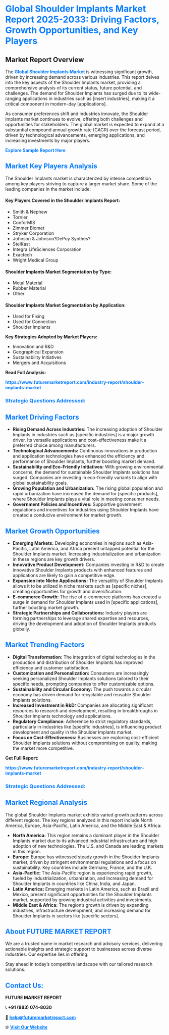 <h1 style="color: #007BFF;">Global Shoulder Implants Market Report 2025-2033: Driving Factors, Growth Opportunities, and Key Players</h1>

<section id="overview">
<h2>Market Report Overview</h2>
<p>The <a href="https://www.futuremarketreport.com/industry-report/shoulder-implants-market" style="color: #007BFF; text-decoration: none;"><strong>Global Shoulder Implants Market</strong></a> is witnessing significant growth, driven by increasing demand across various industries. This report delves into the key aspects of the Shoulder Implants market, providing a comprehensive analysis of its current status, future potential, and challenges. The demand for Shoulder Implants has surged due to its wide-ranging applications in industries such as [insert industries], making it a critical component in modern-day [applications].</p>
<p>As consumer preferences shift and industries innovate, the Shoulder Implants market continues to evolve, offering both challenges and opportunities for stakeholders. The global market is expected to expand at a substantial compound annual growth rate (CAGR) over the forecast period, driven by technological advancements, emerging applications, and increasing investments by major players.</p>
</section>

<section id="overview">
<p><a href="https://www.futuremarketreport.com/request-sample/reportId=125426" style="color: #007BFF; text-decoration: none;"><strong>Explore Sample Report Here</strong></a></p>
</section>

<section id="key-players">
<h2 style="color: #007BFF;">Market Key Players Analysis</h2>
<p>The Shoulder Implants market is characterized by intense competition among key players striving to capture a larger market share. Some of the leading companies in the market include:</p>
<h4>Key Players Covered in the Shoulder Implants Report:</h4>
<ul><li>Smith &amp; Nephew</li><li>Tornier</li><li>ConforMIS</li><li>Zimmer Biomet</li><li>Stryker Corporation</li><li>Johnson &amp; Johnson?DePuy Synthes?</li><li>StelKast</li><li>Integra LifeSciences Corporation</li><li>Exactech</li><li>Wright Medical Group</li></ul>
<h4>Shoulder Implants Market Segmentation by Type:</h4>
<ul><li>Metal Material</li><li>Rubber Material</li><li>Other</li></ul>

<h4>Shoulder Implants Market Segmentation by Application:</h4>
<ul><li>Used for Fixing</li><li>Used for Connection</li><li>Shoulder Implants</li></ul>
<p><strong>Key Strategies Adopted by Market Players:</strong></p>
<ul>
<li>Innovation and R&D</li>
<li>Geographical Expansion</li>
<li>Sustainability Initiatives</li>
<li>Mergers and Acquisitions</li>
</ul>
</section>

<section>
<p><strong>Read Full Analysis: </strong></p><a href="https://www.futuremarketreport.com/industry-report/shoulder-implants-market" style="color: #007BFF; text-decoration: none;"><strong>https://www.futuremarketreport.com/industry-report/shoulder-implants-market</strong></a>
<h3 style="color: #007BFF;">Strategic Questions Addressed:</h3>
</section>

<section id="driving-factors">
<h2 style="color: #007BFF;">Market Driving Factors</h2>
<ul>
<li><strong>Rising Demand Across Industries:</strong> The increasing adoption of Shoulder Implants in industries such as [specific industries] is a major growth driver. Its versatile applications and cost-effectiveness make it a preferred choice among manufacturers.</li>
<li><strong>Technological Advancements:</strong> Continuous innovations in production and application technologies have enhanced the efficiency and performance of Shoulder Implants, further boosting market demand.</li>
<li><strong>Sustainability and Eco-Friendly Initiatives:</strong> With growing environmental concerns, the demand for sustainable Shoulder Implants solutions has surged. Companies are investing in eco-friendly variants to align with global sustainability goals.</li>
<li><strong>Growing Population and Urbanization:</strong> The rising global population and rapid urbanization have increased the demand for [specific products], where Shoulder Implants plays a vital role in meeting consumer needs.</li>
<li><strong>Government Policies and Incentives:</strong> Supportive government regulations and incentives for industries using Shoulder Implants have created a conducive environment for market growth.</li>
</ul>
</section>

<section id="growth-opportunities">
<h2 style="color: #007BFF;">Market Growth Opportunities</h2>
<ul>
<li><strong>Emerging Markets:</strong> Developing economies in regions such as Asia-Pacific, Latin America, and Africa present untapped potential for the Shoulder Implants market. Increasing industrialization and urbanization in these regions are key growth drivers.</li>
<li><strong>Innovative Product Development:</strong> Companies investing in R&D to create innovative Shoulder Implants products with enhanced features and applications are likely to gain a competitive edge.</li>
<li><strong>Expansion into Niche Applications:</strong> The versatility of Shoulder Implants allows it to be utilized in niche markets such as [specific niches], creating opportunities for growth and diversification.</li>
<li><strong>E-commerce Growth:</strong> The rise of e-commerce platforms has created a surge in demand for Shoulder Implants used in [specific applications], further boosting market growth.</li>
<li><strong>Strategic Partnerships and Collaborations:</strong> Industry players are forming partnerships to leverage shared expertise and resources, driving the development and adoption of Shoulder Implants products globally.</li>
</ul>
</section>

<section id="trending-factors">
<h2 style="color: #007BFF;">Market Trending Factors</h2>
<ul>
<li><strong>Digital Transformation:</strong> The integration of digital technologies in the production and distribution of Shoulder Implants has improved efficiency and customer satisfaction.</li>
<li><strong>Customization and Personalization:</strong> Consumers are increasingly seeking personalized Shoulder Implants solutions tailored to their specific needs, prompting companies to offer customizable options.</li>
<li><strong>Sustainability and Circular Economy:</strong> The push towards a circular economy has driven demand for recyclable and reusable Shoulder Implants solutions.</li>
<li><strong>Increased Investment in R&D:</strong> Companies are allocating significant resources to research and development, resulting in breakthroughs in Shoulder Implants technology and applications.</li>
<li><strong>Regulatory Compliance:</strong> Adherence to strict regulatory standards, particularly in industries like [specific industries], is influencing product development and quality in the Shoulder Implants market.</li>
<li><strong>Focus on Cost-Effectiveness:</strong> Businesses are exploring cost-efficient Shoulder Implants solutions without compromising on quality, making the market more competitive.</li>
</ul>
</section>

<section>
<p><strong>Get Full Report: </strong></p><a href="https://www.futuremarketreport.com/industry-report/shoulder-implants-market" style="color: #007BFF; text-decoration: none;"><strong>https://www.futuremarketreport.com/industry-report/shoulder-implants-market</strong></a>
<h3 style="color: #007BFF;">Strategic Questions Addressed:</h3>
</section>


<section id="regional-analysis">
<h2 style="color: #007BFF;">Market Regional Analysis</h2>
<p>The global Shoulder Implants market exhibits varied growth patterns across different regions. The key regions analyzed in this report include North America, Europe, Asia-Pacific, Latin America, and the Middle East & Africa:</p>
<ul>
<li><strong>North America:</strong> This region remains a dominant player in the Shoulder Implants market due to its advanced industrial infrastructure and high adoption of new technologies. The U.S. and Canada are leading markets in this region.</li>
<li><strong>Europe:</strong> Europe has witnessed steady growth in the Shoulder Implants market, driven by stringent environmental regulations and a focus on sustainability. Key countries include Germany, France, and the U.K.</li>
<li><strong>Asia-Pacific:</strong> The Asia-Pacific region is experiencing rapid growth, fueled by industrialization, urbanization, and increasing demand for Shoulder Implants in countries like China, India, and Japan.</li>
<li><strong>Latin America:</strong> Emerging markets in Latin America, such as Brazil and Mexico, present significant opportunities for the Shoulder Implants market, supported by growing industrial activities and investments.</li>
<li><strong>Middle East & Africa:</strong> The region’s growth is driven by expanding industries, infrastructure development, and increasing demand for Shoulder Implants in sectors like [specific sectors].</li>
</ul>
</section>

<footer>
<h2 style="color: #007BFF;">About FUTURE MARKET REPORT</h2>
<p>We are a trusted name in market research and advisory services, delivering actionable insights and strategic support to businesses across diverse industries. Our expertise lies in offering:</p>

<p>Stay ahead in today’s competitive landscape with our tailored research solutions.</p>

<h2 style="color: #007BFF;">Contact Us:</h2>
<p><strong>FUTURE MARKET REPORT</strong></p>
<p>📞 <strong>+91 (883) 074-8030</strong></p>
<p>📧 <strong><a href="mailto:help@futuremarketreport.com" style="color: #007BFF;">help@futuremarketreport.com</a></strong></p>
<p>🌐 <strong><a href="https://www.futuremarketreport.com/" style="color: #007BFF;">Visit Our Website</a></strong></p>
</footer>
